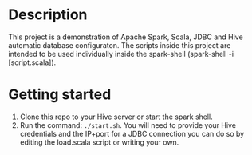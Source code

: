 

# Description

This project is a demonstration of Apache Spark, Scala, JDBC and Hive
automatic database configuraton.  The scripts inside this project are intended to be used individually inside the spark-shell (spark-shell -i [script.scala]).

# Getting started

1. Clone this repo to your Hive server or start the spark shell.
2. Run the command: `./start.sh`. You will need to provide your Hive credentials and the IP+port for a JDBC connection you can do so by editing the load.scala script or writing your own. 

